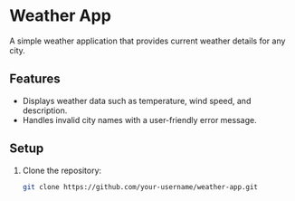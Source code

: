 # Weather App

A simple weather application that provides current weather details for any city.

## Features
- Displays weather data such as temperature, wind speed, and description.
- Handles invalid city names with a user-friendly error message.

## Setup

1. Clone the repository:
   ```bash
   git clone https://github.com/your-username/weather-app.git
